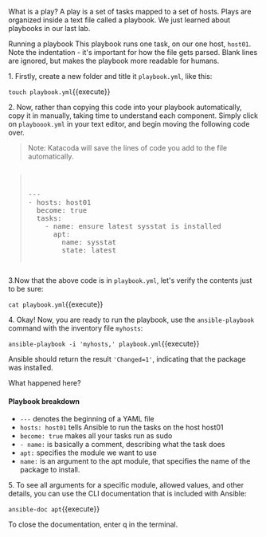 
What is a play?
A play is a set of tasks mapped to a set of hosts. Plays are organized inside a text file called a playbook. We just learned about playbooks in our last lab.

Running a playbook
This playbook runs one task, on our one host, `host01`. Note the indentation - it's important for how the file gets parsed. Blank lines are ignored, but makes the playbook more readable for humans.

1\. Firstly, create a new folder and title it `playbook.yml`, like this:

`touch playbook.yml`{{execute}}

2\. Now, rather than copying this code into your playbook automatically, copy it in manually, taking time to understand each component. Simply click on `playboook.yml` in your text editor, and begin moving the following code over.

>Note: Katacoda will save the lines of code you add to the file automatically.

<pre class="file" data-filename="playbook.yml"><blockquote>

---
- hosts: host01
  become: true
  tasks:
    - name: ensure latest sysstat is installed
      apt:
        name: sysstat
        state: latest

</blockquote></pre>

3\.Now that the above code is in `playbook.yml`, let's verify the contents just to be sure:

`cat playbook.yml`{{execute}}

4\. Okay! Now, you are ready to run the playbook, use the `ansible-playbook` command with the inventory file `myhosts`:

`ansible-playbook -i 'myhosts,' playbook.yml`{{execute}}

Ansible should return the result `'Changed=1'`, indicating that the package was installed.

What happened here?

#### Playbook breakdown
- `---` denotes the beginning of a YAML file
- `hosts: host01` tells Ansible to run the tasks on the host host01
- `become: true` makes all your tasks run as sudo
- `- name:` is basically a comment, describing what the task does
- `apt:` specifies the module we want to use
- `name:` is an argument to the apt module, that specifies the name of the package to install.

5\. To see all arguments for a specific module, allowed values, and other details, you can use the CLI documentation that is included with Ansible:

`ansible-doc apt`{{execute}}

To close the documentation, enter q in the terminal.
